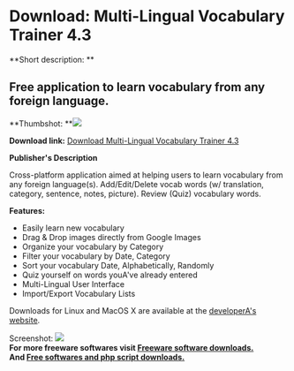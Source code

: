 # Download: Multi-Lingual Vocabulary Trainer 4.3

**Short description: **

## Free application to learn vocabulary from any foreign language.

  
**Thumbshot: **![](http://www.freewarefiles.com/screenshot/mltlngvocabtrnr_md.jpg)   
  
**Download link:** [Download Multi-Lingual Vocabulary Trainer 4.3](http://freesoftwares.boysofts.com/Multi-Lingual-Vocabulary-Trainer_program_69538.html)  
  

**Publisher's Description**  
  

Cross-platform application aimed at helping users to learn vocabulary from any
foreign language(s). Add/Edit/Delete vocab words (w/ translation, category,
sentence, notes, picture). Review (Quiz) vocabulary words.

**Features:**

  * Easily learn new vocabulary 
  * Drag & Drop images directly from Google Images 
  * Organize your vocabulary by Category 
  * Filter your vocabulary by Date, Category 
  * Sort your vocabulary Date, Alphabetically, Randomly 
  * Quiz yourself on words youA've already entered 
  * Multi-Lingual User Interface 
  * Import/Export Vocabulary Lists 

Downloads for Linux and MacOS X are available at the [developerA's
website](http://sourceforge.net/projects/mlvocabtrainer/).

  
  
Screenshot: ![](http://www.freewarefiles.com/screenshot/mltlngvocabtrnr.jpg)  
**For more freeware softwares visit [Freeware software downloads.](http://freesoftwares.boysofts.com/)**   
**And [Free softwares and php script downloads.](http://www.boysofts.com/)**

